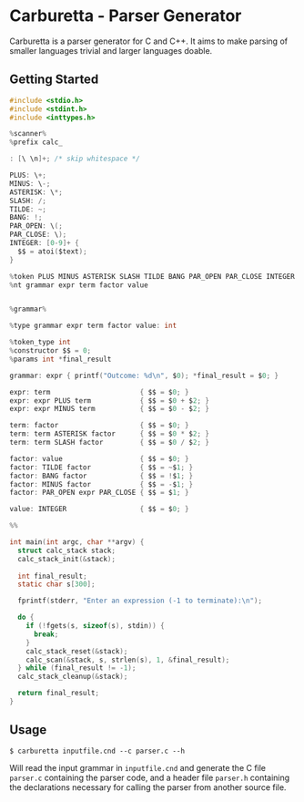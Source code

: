 # Carburetta - Parser Generator

Carburetta is a parser generator for C and C++. It aims to make parsing of smaller languages trivial and larger languages doable.

## Getting Started

```c
#include <stdio.h>
#include <stdint.h>
#include <inttypes.h>

%scanner%
%prefix calc_

: [\ \n]+; /* skip whitespace */ 

PLUS: \+;
MINUS: \-;
ASTERISK: \*;
SLASH: /;
TILDE: ~;
BANG: !;
PAR_OPEN: \(;
PAR_CLOSE: \);
INTEGER: [0-9]+ {
  $$ = atoi($text);
}

%token PLUS MINUS ASTERISK SLASH TILDE BANG PAR_OPEN PAR_CLOSE INTEGER
%nt grammar expr term factor value


%grammar%

%type grammar expr term factor value: int

%token_type int
%constructor $$ = 0;
%params int *final_result

grammar: expr { printf("Outcome: %d\n", $0); *final_result = $0; }

expr: term                      { $$ = $0; }
expr: expr PLUS term            { $$ = $0 + $2; }
expr: expr MINUS term           { $$ = $0 - $2; }

term: factor                    { $$ = $0; }
term: term ASTERISK factor      { $$ = $0 * $2; }
term: term SLASH factor         { $$ = $0 / $2; }

factor: value                   { $$ = $0; }
factor: TILDE factor            { $$ = ~$1; }
factor: BANG factor             { $$ = !$1; }
factor: MINUS factor            { $$ = -$1; }
factor: PAR_OPEN expr PAR_CLOSE { $$ = $1; }

value: INTEGER                  { $$ = $0; }

%%

int main(int argc, char **argv) {
  struct calc_stack stack;
  calc_stack_init(&stack);
  
  int final_result;
  static char s[300];

  fprintf(stderr, "Enter an expression (-1 to terminate):\n");

  do {
    if (!fgets(s, sizeof(s), stdin)) {
      break;
    }
    calc_stack_reset(&stack);
    calc_scan(&stack, s, strlen(s), 1, &final_result);
  } while (final_result != -1);
  calc_stack_cleanup(&stack);

  return final_result;
}

```

## Usage

```shell
$ carburetta inputfile.cnd --c parser.c --h
```

Will read the input grammar in `inputfile.cnd` and generate the C file `parser.c` containing the parser code, and a header file `parser.h` containing the declarations
necessary for calling the parser from another source file.


